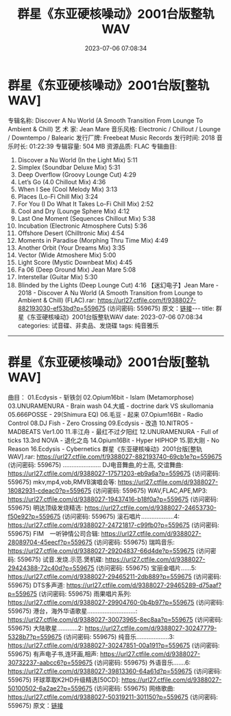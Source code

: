 ﻿---
title: 群星《东亚硬核噪动》2001台版整轨WAV
date: 2023-07-06 07:08:34
categories: 试音碟、非卖品、发烧碟
tags: 纯音雅乐
---
# 群星《东亚硬核噪动》2001台版[整轨WAV]

专辑名称: Discover A Nu World (A Smooth
Transition From Lounge To Ambient & Chill)
艺 术 家: Jean Mare
音乐风格: Electronic / Chillout / Lounge / Downtempo / Balearic
发行厂牌: Freebeat Music Records
发行时间: 2018
音乐时长: 01:22:39
专辑容量: 504 MB
资源品质: FLAC
专辑曲目:
01. Discover a Nu World (In the Light Mix) 5:11
02. Simplex (Soundbar Deluxe Mix) 5:31
03. Deep Overflow (Groovy Lounge Cut) 4:29
04. Let’s Go (4.0 Chillout Mix) 4:36
05. When I See (Cool Melody Mix) 3:13
06. Places (Lo-Fi Chill Mix) 3:24
07. For You (I Do What It Takes Lo-Fi Chill Mix) 2:52
08. Cool and Dry (Lounge Sphere Mix) 4:12
09. Last One Moment (Sequences Chillout Mix) 5:38
10. Incubation (Electronic Atmosphere Cuts) 5:36
11. Offshore Desert (Chilltronic Mix) 4:54
12. Moments in Paradise (Morphing Thru Time Mix) 4:49
13. Another Orbit (Your Dreams Mix) 3:35
14. Vector (Wide Atmoshere Mix) 5:00
15. Light Score (Mystic Downbeat Mix) 4:45
16. Fa 06 (Deep Ground Mix) Jean Mare 5:08
17. Interstellar (Guitar Mix) 5:30
18. Blinded by the Lights (Deep Lounge Cut) 4:16
【迷幻电子】Jean Mare - 2018 - Discover A Nu World (A Smooth
Transition from Lounge to Ambient & Chill) (FLAC).rar: https://url27.ctfile.com/f/9388027-882193030-ef53bd?p=559675
(访问密码: 559675)
原文：[链接](https://blog.sina.com.cn/s/blog_1647c7e76010312kv.html)---
title: 群星《东亚硬核噪动》2001台版整轨WAV
date: 2023-07-06 07:08:34
categories: 试音碟、非卖品、发烧碟
tags: 纯音雅乐
---
# 群星《东亚硬核噪动》2001台版[整轨WAV]

曲目：
01.Ecdysis - 斩铁剑
02.Opium16bit - Islam (Metamorphose)
03.UNURAMENURA - Brain wash
04.大威 - doctrine dark VS skullomania
05.666POSSE - 29(Shimura EQ)
06.毛豆 - 起来
07.Opium16Bit - Radio Control
08.DJ Fish - Zero Crossing
09.Ecdysis - 改造
10.NITRO5 - MADBEATS Ver1.00
11.丰江舟 - 最红不过夕阳红
12.UNURAMENURA - Full of ticks
13.3rd NOVA - 退化之岛
14.Opium16Bit - Hyper HIPHOP
15.郭大刚 - No Reason
16.Ecdysis - Cybernetics
群星《东亚硬核噪动》2001台版[整轨WAV].rar: https://url27.ctfile.com/f/9388027-882193740-69cb1e?p=559675
(访问密码: 559675)
......................
DJ电音舞曲,的士高, 交谊舞曲: https://url27.ctfile.com/d/9388027-17571203-eb9a6a?p=559675
(访问密码: 559675)
mkv,mp4,vob,RMVB演唱会等: https://url27.ctfile.com/d/9388027-18082931-cdeac0?p=559675
(访问密码: 559675)
WAV,FLAC,APE,MP3: https://url27.ctfile.com/d/9388027-19437416-b18f0a?p=559675
(访问密码: 559675)
明达顶级发烧精选: https://url27.ctfile.com/d/9388027-24653730-f50e92?p=559675
(访问密码: 559675)
滚石唱片...................4: https://url27.ctfile.com/d/9388027-24721817-c99fb0?p=559675
(访问密码: 559675)
FIM　一听钟情公司合辑: https://url27.ctfile.com/d/9388027-28089704-45eecf?p=559675
(访问密码: 559675)
瑞鸣音乐: https://url27.ctfile.com/d/9388027-29204837-66d4de?p=559675
(访问密码: 559675)
试音.发烧.示范.煲机碟: https://url27.ctfile.com/d/9388027-29424388-72c40d?p=559675
(访问密码: 559675)
宝丽金唱片......5: https://url27.ctfile.com/d/9388027-29465211-2db889?p=559675
(访问密码: 559675)
DTS多声道: https://url27.ctfile.com/d/9388027-29465289-d75aaf?p=559675
(访问密码: 559675)
雨果唱片系列: https://url27.ctfile.com/d/9388027-29904760-0b4b97?p=559675
(访问密码: 559675)
港台，海外华语歌星............................: https://url27.ctfile.com/d/9388027-30073965-8ec8aa?p=559675
(访问密码: 559675)
大陆歌星............2: https://url27.ctfile.com/d/9388027-30247779-5328b7?p=559675
(访问密码: 559675)
纯音乐...................3: https://url27.ctfile.com/d/9388027-30247851-00a191?p=559675
(访问密码: 559675)
有声电子书,连环画,相声: https://url27.ctfile.com/d/9388027-30732237-aabcc6?p=559675
(访问密码: 559675)
外语音乐.......6: https://url27.ctfile.com/d/9388027-39813360-64a61d?p=559675
(访问密码: 559675)
环球萃取K2HD升级精选[50CD]: https://url27.ctfile.com/d/9388027-50100502-6a2ae2?p=559675
(访问密码: 559675)
网络歌曲: https://url27.ctfile.com/d/9388027-50319211-301150?p=559675
(访问密码: 559675)
原文：[链接](https://blog.sina.com.cn/s/blog_1647c7e76010312kv.html)